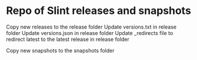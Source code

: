 # Repo of Slint releases and snapshots

Copy new releases to the release folder
Update versions.txt in release folder
Update versions.json in release folder
Update _redirects file to redirect latest to the latest release in release folder

Copy new snapshots to the snapshots folder
